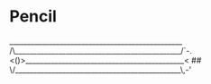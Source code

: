 # Pencil
 <p>
 ________________________________________________<br>
 /\______________________________________________/`-.<br>
<()>____________________________________________<    ##<br>
 \/______________________________________________\,-'<br>
</p>
